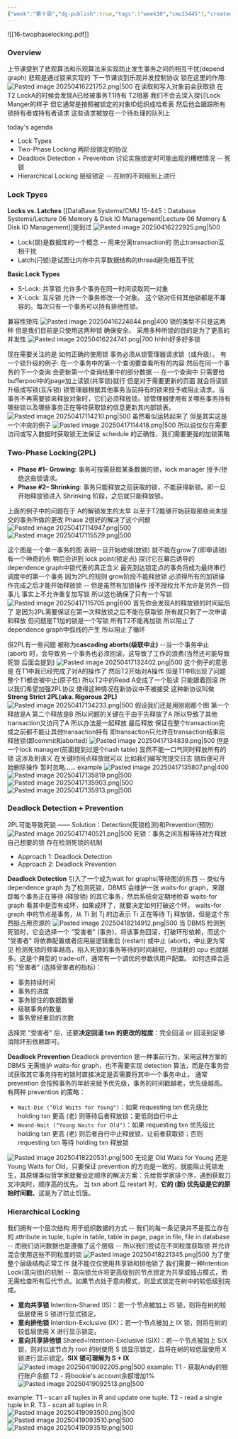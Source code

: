 ```yaml
---
{"week":"第十周","dg-publish":true,"tags":["week10","cmu15445"],"created":"2025-04-11T15:34:42.844+08:00","updated":"2025-04-19T09:55:14.102+08:00","permalink":"/DataBase Systems/CMU 15-445：Database Systems/Lecture 16 Two-Phase Locking/","dgPassFrontmatter":true,"noteIcon":""}
---
```


![[16-twophaselocking.pdf]]

### Overview
上节课提到了悲观算法和乐观算法来实现防止发生事务之间的相互干扰(depend graph)
悲观是通过锁来实现的 下一节课谈到乐观并发控制协议
锁在这里的作用: 
![Pasted image 20250416221752.png|500](/img/user/accessory/Pasted%20image%2020250416221752.png)
在读取和写入对象前会获取锁 在T2 LockA的时候会发现A已经被事务T1持有 T2阻塞
我们不会去深入探讨Lock Manger的样子 但它通常是按照被锁定的对象ID组织成哈希表 然后他会跟踪所有锁持有者或持有者请求 这些请求被放在一个待处理的队列上

today's agenda
- Lock Types
- Two-Phase Locking 两阶段锁定的协议
- Deadlock Detection + Prevention 讨论实施锁定时可能出现的糟糕情况 -- 死锁
- Hierarchical Locking 层级锁定 -- 在树的不同级别上进行

### Lock Tpyes
**Locks vs. Latches**
[[DataBase Systems/CMU 15-445：Database Systems/Lecture 06 Memory & Disk IO Management\|Lecture 06 Memory & Disk IO Management]]提到过
![Pasted image 20250416222925.png|500](/img/user/accessory/Pasted%20image%2020250416222925.png)
- Lock(锁)是数据库的一个概念 -- 用来分离transaction的 防止transaction互相干扰
- Latch(闩锁)是试图让内存中共享数据结构的thread避免相互干扰

**Basic Lock Types**
- S-Lock: 共享锁  允许多个事务在同一时间读取同一对象
- X-Lock: 互斥锁 允许一个事务修改一个对象。 这个锁对任何其他锁都是不兼容的。每次只有一个事务可以持有排他性锁。

兼容性矩阵
![Pasted image 20250416224844.png|400](/img/user/accessory/Pasted%20image%2020250416224844.png)
锁的类型不只是这两种 但是我们目前是只使用这两种锁 确保安全。
采用多种所锁的目的是为了更高的并发性
![Pasted image 20250416224741.png|700](/img/user/accessory/Pasted%20image%2020250416224741.png)
hhhh好多好多锁

现在需要关注的是 如何正确的使用锁
事务必须从锁管理器请求锁（或升级）。
有一个锁升级的例子: 在一个事务中的第一个查询要查看所有的内容 然后在同一个事务的下一个查询 会更新第一个查询结果中的部分数据 -- 在一个查询中 只需要给bufferpool中的page加上读锁(共享锁)就行 但是对于需要更新的页面 就会将读锁升级成写锁(互斥锁)
锁管理器根据其他事务当前持有的锁来授予或阻止请求。当事务不再需要锁来释放对象时，它们必须释放锁。锁管理器使用有关哪些事务持有哪些锁以及哪些事务正在等待获取锁的信息更新其内部锁表。
![Pasted image 20250417114210.png|500](/img/user/accessory/Pasted%20image%2020250417114210.png)
虽然看似运转起来了 但是其实这是一个冲突的例子
![Pasted image 20250417114418.png|500](/img/user/accessory/Pasted%20image%2020250417114418.png)
所以说仅仅在需要访问或写入数据时获取锁无法保证 schedule 的正确性，我们需要更强的加锁策略

### Two-Phase Locking(2PL)
- **Phase #1– Growing**: 事务可按需获取某条数据的锁，lock manager 授予/拒绝这些锁请求。
- **Phase #2– Shrinking**: 事务只能释放之前获取的锁，不能获得新锁。即一旦开始释放锁进入 Shrinking 阶段，之后就只能释放锁。

上面的例子中的问题在于 A的解锁发生的太早 以至于T2能够开始获取那些尚未提交的事务所做的更改 Phase 2很好的解决了这个问题
![Pasted image 20250417114947.png|500](/img/user/accessory/Pasted%20image%2020250417114947.png)
![Pasted image 20250417115529.png|500](/img/user/accessory/Pasted%20image%2020250417115529.png)

这个图是一个单一事务的图 表明一旦开始收缩(放锁) 就不能在grow了(即申请锁)
有一个神奇的点 稍后会讲到  lock point(锁定点) 探讨它在幕后诱导的dependence graph中锁代表的真正含义
最先到达锁定点的事务将成为最终串行调度中的第一个事务
因为2PL的规则 grow阶段不能释放锁 必须得所有的加锁操作完成之后才能开始释放锁 -- 但是虽然有加锁操作 授不授权允不允许是另外一回事儿 事实上不允许重复加写锁 所以这也确保了只有一个写锁
![Pasted image 20250417115705.png|600](/img/user/accessory/Pasted%20image%2020250417115705.png)
首先你会发现A的释放锁的时间延后了  是因为2PL需要保证在第一次释放锁之后不能在获取锁 所有就只剩了一次申请和释放
但问题是T1加的锁是一个写锁 所有T2不能再加锁 所以阻止了dependence graph中弧线的产生 所以阻止了循环 

但2PL有一些问题 被称为**cascading aborts(级联中止)** --当一个事务中止 (abort) 时，会导致另一个事务也必须回滚。这导致了工作的浪费(当然还可能导致死锁 后面会提到)
![Pasted image 20250417132402.png|500](/img/user/accessory/Pasted%20image%2020250417132402.png)
这个例子的意思是 在T1中我已经完成了对A的操作了 然后T2开始对A操作 但是T1中B出现了问题 整个T1都会被中止(原子性) 所以T2中的Read A变成了一个脏读 只能跟着回滚
所以我们希望加强2PL协议 使得这种情况在新协议中不被接受  这种新协议叫做**Strong Strict 2PL(aka. Rigorous 2PL)**
![Pasted image 20250417134233.png|500](/img/user/accessory/Pasted%20image%2020250417134233.png)
假设我们还是用刚刚那个图 第一个释放是A 第二个释放是B 所以问题的关键在于由于先释放了A 所以导致了其他transaction又访问了A
所以办法是一起释放 最后释放 保证在整个transaction完成之前都不能让其他transaction持有  即transaction只允许在transaction结束后释放锁(即commit和aborted)
![Pasted image 20250417134839.png|500](/img/user/accessory/Pasted%20image%2020250417134839.png)
但是一个lock manager(前面提到过是个hash table) 显然不能一口气同时释放所有的锁 这涉及到语义 在关键时间点释放就可以 比如我们编写完提交日志 随后便可开始删除操作  暂时忽略……
example
![Pasted image 20250417135807.png|400](/img/user/accessory/Pasted%20image%2020250417135807.png)
![Pasted image 20250417135819.png|500](/img/user/accessory/Pasted%20image%2020250417135819.png)
![Pasted image 20250417135903.png|500](/img/user/accessory/Pasted%20image%2020250417135903.png)
![Pasted image 20250417135913.png|500](/img/user/accessory/Pasted%20image%2020250417135913.png)

### Deadlock Detection + Prevention
2PL可能导致死锁 —— Solution：Detection(死锁检测)和Prevention(预防)
![Pasted image 20250417140521.png|500](/img/user/accessory/Pasted%20image%2020250417140521.png)
死锁：事务之间互相等待对方释放自己想要的锁
存在检测死锁的机制
- Approach 1: Deadlock Detection
- Approach 2: Deadlock Prevention

**Deadlock Detection**
引入了一个成为wait for graphs(等待图)的东西 -- 类似与 dependence graph
为了检测死锁，DBMS 会维护一张 waits-for graph，来跟踪每个事务正在等待 (释放锁) 的其它事务，然后系统会定期地检查 waits-for graph 看其中是否有成环，如果成环了，就要决定如何打破这个环。
waits-for graph 中的节点是事务，从 Ti 到 Tj 的边表示 Ti 正在等待 Tj 释放锁，但是这个东西挺占用资源的
![Pasted image 20250418214912.png|500](/img/user/accessory/Pasted%20image%2020250418214912.png)
当 DBMS 检测到死锁时，它会选择一个 "受害者" (事务)，将该事务回滚，打破环形依赖，而这个 "受害者" 将依靠配置或者应用层逻辑重启 (restart) 或中止 (abort)，中止更为常见
检测死锁的频率越高，陷入死锁的事务等待的时间越短，但消耗的 cpu 也就越多。这是个典型的 trade-off，通常有一个调优的参数供用户配置。
如何选择合适的 "受害者" (选择受害者的指标)：
- 事务持续时间
- 事务的进度
- 事务锁住的数据数量
- 级联事务的数量
- 事务曾经重启的次数

选择完 "受害者" 后，还要**决定回滚 txn 的更改的程度**：完全回滚 or 回滚到足够消除环形依赖即可。

**Deadlock Prevention**
Deadlock prevention 是一种事前行为，采用这种方案的 DBMS 无需维护 waits-for graph，也不需要实现 detection 算法，而是在事务尝试获取其它事务持有的锁时直接决定是否需要将其中一个事务中止。
通常 prevention 会按照事务的年龄来赋予优先级，事务的时间戳越老，优先级越高。有两种 prevention 的策略：
- `Wait-Die ("Old Waits for Young")`：如果 requesting txn 优先级比 holding txn 更高 (老) 则等待后者释放锁；更低则自行中止
- `Wound-Wait ("Young Waits for Old")`：如果 requesting txn 优先级比 holding txn 更高 (老) 则后者自行中止释放锁，让前者获取锁；否则 requesting txn 等待 holding txn 释放锁

![Pasted image 20250418220531.png|500](/img/user/accessory/Pasted%20image%2020250418220531.png)
无论是 Old Waits for Young 还是 Young Waits for Old，只要保证 prevention 的方向是一致的，就能阻止死锁发生，其原理类似哲学家就餐设定顺序的解决方案：先给哲学家排个序，遇到获取刀叉冲突时，顺序高的优先。
当 txn abort 后 restart 时，**它的 (新) 优先级是它的原始时间戳**，这是为了防止饥饿。

### Hierarchical Locking
我们拥有一个层次结构 用于组织数据的方式 -- 我们的每一条记录并不是孤立存在的 attribute in tuple, tuple in table, table in page, page in file, file in database -- 而我们访问数据也是遵循了这个层级 -- 所以我们尝试在不同粒度获取锁 并允许混合使用这些不同粒度的锁
![Pasted image 20250418221345.png|500](/img/user/accessory/Pasted%20image%2020250418221345.png)
为了使整个层级结构正常工作 就不能仅仅使用共享锁和排他锁了 
我们需要一种Intention Lock(意向锁)的机制 -- 意向锁允许将更高级别的节点锁定为共享或独占模式，而无需检查所有后代节点。如果节点处于意向模式，则显式锁定在树中的较低级别完成。
- **意向共享锁** Intention-Shared (IS)：若一个节点被加上 IS 锁，则将在树的较低层使用 S 锁进行显式锁定。
- **意向排他锁** Intention-Exclusive (IX)：若一个节点被加上 IX 锁，则将在树的较低层使用 X 进行显示锁定。
- **意向共享排他锁** Shared+Intention-Exclusive (SIX)：若一个节点被加上 SIX 锁，则对以该节点为 root 的树使用 S 锁显示锁定，且将在树的较低层使用 X 锁进行显示锁定。**SIX 锁可理解为 S + IX**
![Pasted image 20250419092205.png|500](/img/user/accessory/Pasted%20image%2020250419092205.png)
example:
T1 - 获取Andy的银行账户余额
T2 - 将bookie's account余额增加1%
![Pasted image 20250419092513.png|500](/img/user/accessory/Pasted%20image%2020250419092513.png)

example:
T1 - scan all tuples in R and update one tuple.
T2 - read a single tuple in R.
T3 - scan all tuples in R.
![Pasted image 20250419093500.png|500](/img/user/accessory/Pasted%20image%2020250419093500.png)
![Pasted image 20250419093510.png|500](/img/user/accessory/Pasted%20image%2020250419093510.png)
![Pasted image 20250419093519.png|500](/img/user/accessory/Pasted%20image%2020250419093519.png)
